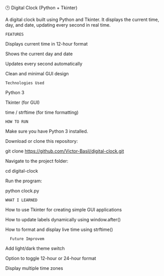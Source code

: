 🕒 Digital Clock (Python + Tkinter)

A digital clock built using Python and Tkinter.
It displays the current time, day, and date, updating every second in real time.

    FEATURES

Displays current time in 12-hour format

Shows the current day and date

Updates every second automatically

Clean and minimal GUI design

    Technologies Used

Python 3

Tkinter (for GUI)

time / strftime (for time formatting)

    HOW TO RUN  

Make sure you have Python 3 installed.

Download or clone this repository:

git clone https://github.com/Victor-Basil/digital-clock.git


Navigate to the project folder:

cd digital-clock


Run the program:

python clock.py

    WHAT I LEARNED

How to use Tkinter for creating simple GUI applications

How to update labels dynamically using window.after()

How to format and display live time using strftime()

      Future Improvem

Add light/dark theme switch

Option to toggle 12-hour or 24-hour format

Display multiple time zones
